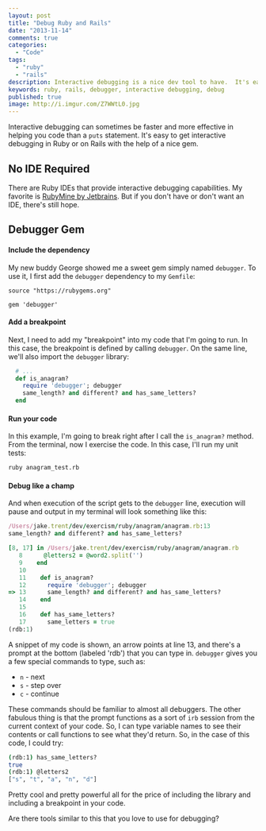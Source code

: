 ```yaml
---
layout: post
title: "Debug Ruby and Rails"
date: "2013-11-14"
comments: true
categories:
  - "Code"
tags:
  - "ruby"
  - "rails"
description: Interactive debugging is a nice dev tool to have.  It's easy to get in Ruby with a debugger gem.
keywords: ruby, rails, debugger, interactive debugging, debug
published: true
image: http://i.imgur.com/Z7WWtL0.jpg
---
```


Interactive debugging can sometimes be faster and more effective in helping you code than a `puts` statement.  It's easy to get interactive debugging in Ruby or on Rails with the help of a nice gem.

<!--more-->

## No IDE Required

There are Ruby IDEs that provide interactive debugging capabilities.  My favorite is [RubyMine by Jetbrains](http://www.jetbrains.com/ruby/).  But if you don't have or don't want an IDE, there's still hope.

## Debugger Gem

#### Include the dependency

My new buddy George showed me a sweet gem simply named `debugger`.  To use it, I first add the `debugger` dependency to my `Gemfile`:

```
source "https://rubygems.org"

gem 'debugger'
```

#### Add a breakpoint

Next, I need to add my "breakpoint" into my code that I'm going to run.  In this case, the breakpoint is defined by calling `debugger`.  On the same line, we'll also import the `debugger` library:

```ruby
  # ...
  def is_anagram?
    require 'debugger'; debugger
    same_length? and different? and has_same_letters?
  end
```

#### Run your code

In this example, I'm going to break right after I call the `is_anagram?` method.  From the terminal, now I exercise the code.  In this case, I'll run my unit tests:

```bash
ruby anagram_test.rb
```

#### Debug like a champ

And when execution of the script gets to the `debugger` line, execution will pause and output in my terminal will look something like this:

```ruby
/Users/jake.trent/dev/exercism/ruby/anagram/anagram.rb:13
same_length? and different? and has_same_letters?

[8, 17] in /Users/jake.trent/dev/exercism/ruby/anagram/anagram.rb
   8      @letters2 = @word2.split('')
   9    end
   10
   11    def is_anagram?
   12      require 'debugger'; debugger
=> 13      same_length? and different? and has_same_letters?
   14    end
   15
   16    def has_same_letters?
   17      same_letters = true
(rdb:1)
```

A snippet of my code is shown, an arrow points at line 13, and there's a prompt at the bottom (labeled 'rdb') that you can type in.  `debugger` gives you a few special commands to type, such as:

- `n` - next
- `s` - step over
- `c` - continue

These commands should be familiar to almost all debuggers.  The other fabulous thing is that the prompt functions as a sort of `irb` session from the current context of your code.  So, I can type variable names to see their contents or call functions to see what they'd return.  So, in the case of this code, I could try:

```bash
(rdb:1) has_same_letters?
true
(rdb:1) @letters2
["s", "t", "a", "n", "d"]
```

Pretty cool and pretty powerful all for the price of including the library and including a breakpoint in your code.

Are there tools similar to this that you love to use for debugging?
